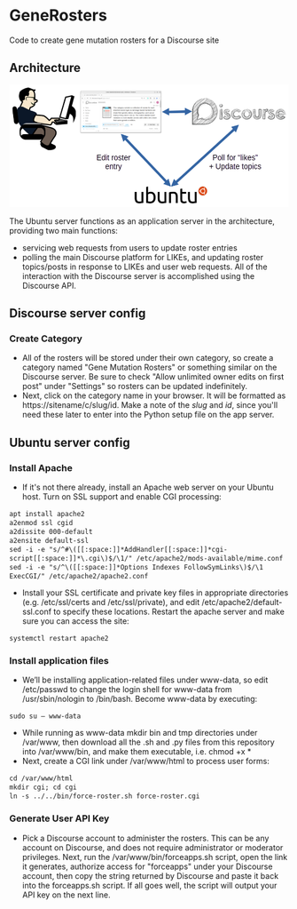# GeneRosters
Code to create gene mutation rosters for a Discourse site  

## Architecture
<img width=600 src=https://github.com/glmck13/GeneRosters/blob/main/arch.png>  

The Ubuntu server functions as an application server in the architecture, providing two main functions:
+ servicing web requests from users to update roster entries  
+ polling the main Discourse platform for LIKEs, and updating roster topics/posts in response to  LIKEs and user web requests.
All of the interaction with the Discourse server is accomplished using the Discourse API.

## Discourse server config
### Create Category
+ All of the rosters will be stored under their own category, so create a category named "Gene Mutation Rosters" or something similar on the Discourse server. Be sure to check "Allow unlimited owner edits on first post" under "Settings" so rosters can be updated indefinitely.
+ Next, click on the category name in your browser.  It will be formatted as https://sitename/c/slug/id.  Make a note of the _slug_ and _id_, since you'll need these later to enter into the Python setup file on the app server.

## Ubuntu server config
### Install Apache
+ If it's not there already, install an Apache web server on your Ubuntu host.  Turn on SSL support and enable CGI processing:
```
apt install apache2
a2enmod ssl cgid
a2dissite 000-default
a2ensite default-ssl
sed -i -e "s/^#\([[:space:]]*AddHandler[[:space:]]*cgi-script[[:space:]]*\.cgi\)$/\1/" /etc/apache2/mods-available/mime.conf
sed -i -e "s/^\([[:space:]]*Options Indexes FollowSymLinks\)$/\1 ExecCGI/" /etc/apache2/apache2.conf
```
+ Install your SSL certificate and private key files in appropriate directories (e.g. /etc/ssl/certs and /etc/ssl/private), and edit /etc/apache2/default-ssl.conf to specify these locations.  Restart the apache server and make sure you can access the site:
```
systemctl restart apache2
```
### Install application files
+ We’ll be installing application-related files under www-data, so edit /etc/passwd to change the login shell for www-data from /usr/sbin/nologin to /bin/bash.  Become www-data by executing:
```
sudo su – www-data
```
+ While running as www-data mkdir bin and tmp directories under /var/www, then download all the .sh and .py files from this repository into /var/www/bin, and make them executable, i.e. chmod +x *
+ Next, create a CGI link under /var/www/html to process user forms:
```
cd /var/www/html
mkdir cgi; cd cgi
ln -s ../../bin/force-roster.sh force-roster.cgi
```
### Generate User API Key
+ Pick a Discourse account to administer the rosters.  This can be any account on Discourse, and does not require administrator or moderator privileges.  Next, run the /var/www/bin/forceapps.sh script, open the link it generates, authorize access for "forceapps" under your Discourse account, then copy the string returned by Discourse and paste it back into the forceapps.sh script.  If all goes well, the script will output your API key on the next line.

